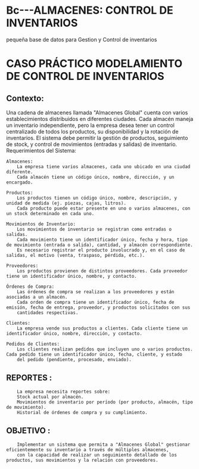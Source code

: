 # Bc---ALMACENES: CONTROL DE INVENTARIOS
pequeña base de datos para Gestion y Control de inventarios

# CASO PRÁCTICO MODELAMIENTO DE CONTROL DE INVENTARIOS

## Contexto:

Una cadena de almacenes llamada "Almacenes Global" cuenta con varios establecimientos distribuidos en diferentes ciudades. Cada almacén 
maneja un inventario independiente, pero la empresa desea tener un control centralizado de todos los productos, su disponibilidad y la 
rotación de inventarios. El sistema debe permitir la gestión de productos, seguimiento de stock, y control de movimientos (entradas y 
salidas) de inventario.
Requerimientos del Sistema:

    Almacenes:
        La empresa tiene varios almacenes, cada uno ubicado en una ciudad diferente.
        Cada almacén tiene un código único, nombre, dirección, y un encargado.

    Productos:
        Los productos tienen un código único, nombre, descripción, y unidad de medida (ej. piezas, cajas, litros).
        Cada producto puede estar presente en uno o varios almacenes, con un stock determinado en cada uno.

    Movimientos de Inventario:
        Los movimientos de inventario se registran como entradas o salidas.
        Cada movimiento tiene un identificador único, fecha y hora, tipo de movimiento (entrada o salida), cantidad, y almacén correspondiente.
        Es necesario registrar el producto involucrado y, en el caso de salidas, el motivo (venta, traspaso, pérdida, etc.).

    Proveedores:
        Los productos provienen de distintos proveedores. Cada proveedor tiene un identificador único, nombre, y contacto.

    Órdenes de Compra:
        Las órdenes de compra se realizan a los proveedores y están asociadas a un almacén.
        Cada orden de compra tiene un identificador único, fecha de emisión, fecha de entrega, proveedor, y productos solicitados con sus 
        cantidades respectivas.

    Clientes:
        La empresa vende sus productos a clientes. Cada cliente tiene un identificador único, nombre, dirección, y contacto.

    Pedidos de Clientes:
        Los clientes realizan pedidos que incluyen uno o varios productos. Cada pedido tiene un identificador único, fecha, cliente, y estado
        del pedido (pendiente, procesado, enviado).

## REPORTES :

        La empresa necesita reportes sobre:
        Stock actual por almacén.
        Movimientos de inventario por período (por producto, almacén, tipo de movimiento).
        Historial de órdenes de compra y su cumplimiento.

## OBJETIVO : 
        Implementar un sistema que permita a "Almacenes Global" gestionar eficientemente su inventario a través de múltiples almacenes, 
        con la capacidad de realizar un seguimiento detallado de los productos, sus movimientos y la relación con proveedores.







